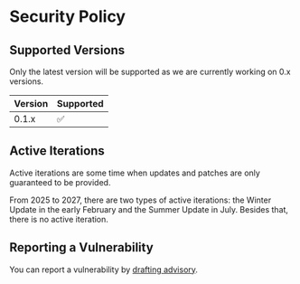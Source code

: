 # Security Policy

## Supported Versions

Only the latest version will be supported as we are currently working on 0.x versions.

| Version | Supported          |
|---------|--------------------|
| 0.1.x   | :white_check_mark: |

## Active Iterations

Active iterations are some time when updates and patches are only guaranteed to be provided.

From 2025 to 2027, there are two types of active iterations: the Winter Update in the early February and
the Summer Update in July. Besides that, there is no active iteration.

## Reporting a Vulnerability

You can report a vulnerability by [drafting advisory](https://github.com/Over-Run/overrungl/security/advisories/new).

